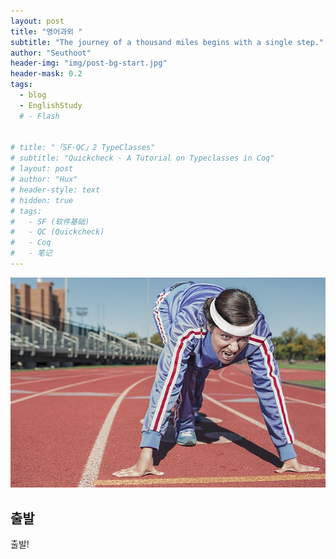```yaml
---
layout: post
title: "영어과외 "
subtitle: "The journey of a thousand miles begins with a single step."
author: "Seuthoot"
header-img: "img/post-bg-start.jpg"
header-mask: 0.2
tags:
  - blog
  - EnglishStudy
  # - Flash


# title: "「SF-QC」2 TypeClasses"
# subtitle: "Quickcheck - A Tutorial on Typeclasses in Coq"
# layout: post
# author: "Hux"
# header-style: text
# hidden: true
# tags:
#   - SF (软件基础)
#   - QC (Quickcheck)
#   - Coq
#   - 笔记
---
```



![](/img/in-post/post-start-01.jpg)


출발
-------------
출발!
